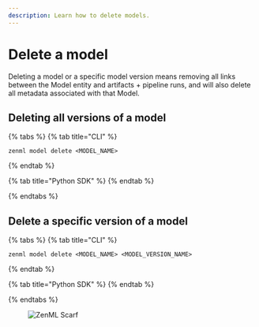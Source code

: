 ```yaml
---
description: Learn how to delete models.
---
```


# Delete a model

Deleting a model or a specific model version means removing all links between the Model entity
and artifacts + pipeline runs, and will also delete all metadata associated with that Model.

## Deleting all versions of a model

{% tabs %}
{% tab title="CLI" %}

```shell
zenml model delete <MODEL_NAME>
```

{% endtab %}

{% tab title="Python SDK" %}
{% endtab %}

{% endtabs %}

## Delete a specific version of a model

{% tabs %}
{% tab title="CLI" %}

```shell
zenml model delete <MODEL_NAME> <MODEL_VERSION_NAME>
```

{% endtab %}

{% tab title="Python SDK" %}
{% endtab %}

{% endtabs %}

<figure><img src="https://static.scarf.sh/a.png?x-pxid=f0b4f458-0a54-4fcd-aa95-d5ee424815bc" alt="ZenML Scarf"><figcaption></figcaption></figure>